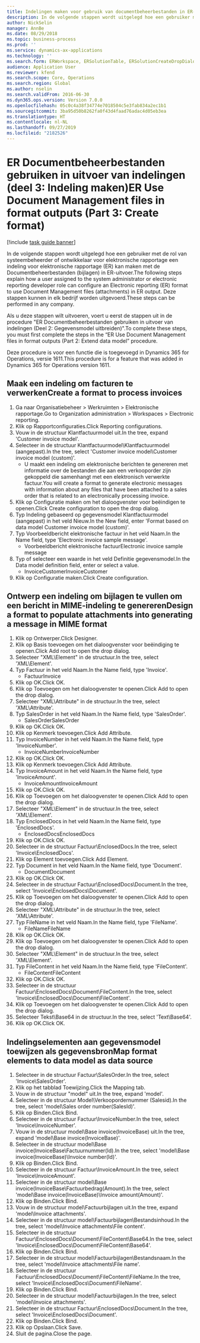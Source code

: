 ```yaml
---
title: Indelingen maken voor gebruik van documentbeheerbestanden in ER-uitvoer
description: In de volgende stappen wordt uitgelegd hoe een gebruiker met de rol van systeembeheerder of ontwikkelaar voor elektronische rapportage een indeling voor elektronische rapportage (ER) kan maken met de documentbeheerbestanden in ER-uitvoer.
author: NickSelin
manager: AnnBe
ms.date: 08/29/2018
ms.topic: business-process
ms.prod: ''
ms.service: dynamics-ax-applications
ms.technology: ''
ms.search.form: ERWorkspace, ERSolutionTable, ERSolutionCreateDropDialog, EROperationDesigner, ERComponentTypeDropDialog
audience: Application User
ms.reviewer: kfend
ms.search.scope: Core, Operations
ms.search.region: Global
ms.author: nselin
ms.search.validFrom: 2016-06-30
ms.dyn365.ops.version: Version 7.0.0
ms.openlocfilehash: 05c0c4a38f34774e7018504c5e3fab834a2ec1b1
ms.sourcegitcommit: 3ba95d50b8262fa0f43d4faad76adac4d05eb3ea
ms.translationtype: HT
ms.contentlocale: nl-NL
ms.lasthandoff: 09/27/2019
ms.locfileid: "2182526"
---
```

# <a name="er-use-document-management-files-in-format-outputs-part-3-create-format"></a><span data-ttu-id="8f3f9-103">ER Documentbeheerbestanden gebruiken in uitvoer van indelingen (deel 3: Indeling maken)</span><span class="sxs-lookup"><span data-stu-id="8f3f9-103">ER Use Document Management files in format outputs (Part 3: Create format)</span></span>

[!include [task guide banner](../../includes/task-guide-banner.md)]

<span data-ttu-id="8f3f9-104">In de volgende stappen wordt uitgelegd hoe een gebruiker met de rol van systeembeheerder of ontwikkelaar voor elektronische rapportage een indeling voor elektronische rapportage (ER) kan maken met de Documentbeheerbestanden (bijlagen) in ER-uitvoer.</span><span class="sxs-lookup"><span data-stu-id="8f3f9-104">The following steps explain how a user assigned to the system administrator or electronic reporting developer role can configure an Electronic reporting (ER) format to use Document Management files (attachments) in ER output.</span></span> <span data-ttu-id="8f3f9-105">Deze stappen kunnen in elk bedrijf worden uitgevoerd.</span><span class="sxs-lookup"><span data-stu-id="8f3f9-105">These steps can be performed in any company.</span></span>

<span data-ttu-id="8f3f9-106">Als u deze stappen wilt uitvoeren, voert u eerst de stappen uit in de procedure "ER Documentbeheerbestanden gebruiken in uitvoer van indelingen (Deel 2: Gegevensmodel uitbreiden)".</span><span class="sxs-lookup"><span data-stu-id="8f3f9-106">To complete these steps, you must first complete the steps in the “ER Use Document Management files in format outputs (Part 2: Extend data model” procedure.</span></span>

<span data-ttu-id="8f3f9-107">Deze procedure is voor een functie die is toegevoegd in Dynamics 365 for Operations, versie 1611.</span><span class="sxs-lookup"><span data-stu-id="8f3f9-107">This procedure is for a feature that was added in Dynamics 365 for Operations version 1611.</span></span>


## <a name="create-a-format-to-process-invoices"></a><span data-ttu-id="8f3f9-108">Maak een indeling om facturen te verwerken</span><span class="sxs-lookup"><span data-stu-id="8f3f9-108">Create a format to process invoices</span></span>
1. <span data-ttu-id="8f3f9-109">Ga naar Organisatiebeheer > Werkruimten > Elektronische rapportage.</span><span class="sxs-lookup"><span data-stu-id="8f3f9-109">Go to Organization administration > Workspaces > Electronic reporting.</span></span>
2. <span data-ttu-id="8f3f9-110">Klik op Rapportconfiguraties.</span><span class="sxs-lookup"><span data-stu-id="8f3f9-110">Click Reporting configurations.</span></span>
3. <span data-ttu-id="8f3f9-111">Vouw in de structuur Klantfactuurmodel uit.</span><span class="sxs-lookup"><span data-stu-id="8f3f9-111">In the tree, expand 'Customer invoice model'.</span></span>
4. <span data-ttu-id="8f3f9-112">Selecteer in de structuur Klantfactuurmodel\Klantfactuurmodel (aangepast).</span><span class="sxs-lookup"><span data-stu-id="8f3f9-112">In the tree, select 'Customer invoice model\Customer invoice model (custom)'.</span></span>
    * <span data-ttu-id="8f3f9-113">U maakt een indeling om elektronische berichten te genereren met informatie over de bestanden die aan een verkooporder zijn gekoppeld die samenhangt met een elektronisch verwerkte factuur.</span><span class="sxs-lookup"><span data-stu-id="8f3f9-113">You will create a format to generate electronic messages with information about any files that have been attached to a sales order that is related to an electronically processing invoice.</span></span>  
5. <span data-ttu-id="8f3f9-114">Klik op Configuratie maken om het dialoogvenster voor beëindigen te openen.</span><span class="sxs-lookup"><span data-stu-id="8f3f9-114">Click Create configuration to open the drop dialog.</span></span>
6. <span data-ttu-id="8f3f9-115">Typ Indeling gebaseerd op gegevensmodel Klantfactuurmodel (aangepast) in het veld Nieuw.</span><span class="sxs-lookup"><span data-stu-id="8f3f9-115">In the New field, enter 'Format based on data model Customer invoice model (custom)'.</span></span>
7. <span data-ttu-id="8f3f9-116">Typ Voorbeeldbericht elektronische factuur in het veld Naam.</span><span class="sxs-lookup"><span data-stu-id="8f3f9-116">In the Name field, type 'Electronic invoice sample message'.</span></span>
    * <span data-ttu-id="8f3f9-117">Voorbeeldbericht elektronische factuur</span><span class="sxs-lookup"><span data-stu-id="8f3f9-117">Electronic invoice sample message</span></span>  
8. <span data-ttu-id="8f3f9-118">Typ of selecteer een waarde in het veld Definitie gegevensmodel.</span><span class="sxs-lookup"><span data-stu-id="8f3f9-118">In the Data model definition field, enter or select a value.</span></span>
    * <span data-ttu-id="8f3f9-119">InvoiceCustomer</span><span class="sxs-lookup"><span data-stu-id="8f3f9-119">InvoiceCustomer</span></span>  
9. <span data-ttu-id="8f3f9-120">Klik op Configuratie maken.</span><span class="sxs-lookup"><span data-stu-id="8f3f9-120">Click Create configuration.</span></span>

## <a name="design-a-format-to-populate-attachments-into-generating-a-message-in-mime-format"></a><span data-ttu-id="8f3f9-121">Ontwerp een indeling om bijlagen te vullen om een bericht in MIME-indeling te genereren</span><span class="sxs-lookup"><span data-stu-id="8f3f9-121">Design a format to populate attachments into generating a message in MIME format</span></span>
1. <span data-ttu-id="8f3f9-122">Klik op Ontwerper.</span><span class="sxs-lookup"><span data-stu-id="8f3f9-122">Click Designer.</span></span>
2. <span data-ttu-id="8f3f9-123">Klik op Basis toevoegen om het dialoogvenster voor beëindiging te openen.</span><span class="sxs-lookup"><span data-stu-id="8f3f9-123">Click Add root to open the drop dialog.</span></span>
3. <span data-ttu-id="8f3f9-124">Selecteer "XML\Element" in de structuur.</span><span class="sxs-lookup"><span data-stu-id="8f3f9-124">In the tree, select 'XML\Element'.</span></span>
4. <span data-ttu-id="8f3f9-125">Typ Factuur in het veld Naam.</span><span class="sxs-lookup"><span data-stu-id="8f3f9-125">In the Name field, type 'Invoice'.</span></span>
    * <span data-ttu-id="8f3f9-126">Factuur</span><span class="sxs-lookup"><span data-stu-id="8f3f9-126">Invoice</span></span>  
5. <span data-ttu-id="8f3f9-127">Klik op OK.</span><span class="sxs-lookup"><span data-stu-id="8f3f9-127">Click OK.</span></span>
6. <span data-ttu-id="8f3f9-128">Klik op Toevoegen om het dialoogvenster te openen.</span><span class="sxs-lookup"><span data-stu-id="8f3f9-128">Click Add to open the drop dialog.</span></span>
7. <span data-ttu-id="8f3f9-129">Selecteer "XML\Attribute" in de structuur.</span><span class="sxs-lookup"><span data-stu-id="8f3f9-129">In the tree, select 'XML\Attribute'.</span></span>
8. <span data-ttu-id="8f3f9-130">Typ SalesOrder in het veld Naam.</span><span class="sxs-lookup"><span data-stu-id="8f3f9-130">In the Name field, type 'SalesOrder'.</span></span>
    * <span data-ttu-id="8f3f9-131">SalesOrder</span><span class="sxs-lookup"><span data-stu-id="8f3f9-131">SalesOrder</span></span>  
9. <span data-ttu-id="8f3f9-132">Klik op OK.</span><span class="sxs-lookup"><span data-stu-id="8f3f9-132">Click OK.</span></span>
10. <span data-ttu-id="8f3f9-133">Klik op Kenmerk toevoegen.</span><span class="sxs-lookup"><span data-stu-id="8f3f9-133">Click Add Attribute.</span></span>
11. <span data-ttu-id="8f3f9-134">Typ InvoiceNumber in het veld Naam.</span><span class="sxs-lookup"><span data-stu-id="8f3f9-134">In the Name field, type 'InvoiceNumber'.</span></span>
    * <span data-ttu-id="8f3f9-135">InvoiceNumber</span><span class="sxs-lookup"><span data-stu-id="8f3f9-135">InvoiceNumber</span></span>  
12. <span data-ttu-id="8f3f9-136">Klik op OK.</span><span class="sxs-lookup"><span data-stu-id="8f3f9-136">Click OK.</span></span>
13. <span data-ttu-id="8f3f9-137">Klik op Kenmerk toevoegen.</span><span class="sxs-lookup"><span data-stu-id="8f3f9-137">Click Add Attribute.</span></span>
14. <span data-ttu-id="8f3f9-138">Typ InvoiceAmount in het veld Naam.</span><span class="sxs-lookup"><span data-stu-id="8f3f9-138">In the Name field, type 'InvoiceAmount'.</span></span>
    * <span data-ttu-id="8f3f9-139">InvoiceAmount</span><span class="sxs-lookup"><span data-stu-id="8f3f9-139">InvoiceAmount</span></span>  
15. <span data-ttu-id="8f3f9-140">Klik op OK.</span><span class="sxs-lookup"><span data-stu-id="8f3f9-140">Click OK.</span></span>
16. <span data-ttu-id="8f3f9-141">Klik op Toevoegen om het dialoogvenster te openen.</span><span class="sxs-lookup"><span data-stu-id="8f3f9-141">Click Add to open the drop dialog.</span></span>
17. <span data-ttu-id="8f3f9-142">Selecteer "XML\Element" in de structuur.</span><span class="sxs-lookup"><span data-stu-id="8f3f9-142">In the tree, select 'XML\Element'.</span></span>
18. <span data-ttu-id="8f3f9-143">Typ EnclosedDocs in het veld Naam.</span><span class="sxs-lookup"><span data-stu-id="8f3f9-143">In the Name field, type 'EnclosedDocs'.</span></span>
    * <span data-ttu-id="8f3f9-144">EnclosedDocs</span><span class="sxs-lookup"><span data-stu-id="8f3f9-144">EnclosedDocs</span></span>  
19. <span data-ttu-id="8f3f9-145">Klik op OK.</span><span class="sxs-lookup"><span data-stu-id="8f3f9-145">Click OK.</span></span>
20. <span data-ttu-id="8f3f9-146">Selecteer in de structuur Factuur\EnclosedDocs.</span><span class="sxs-lookup"><span data-stu-id="8f3f9-146">In the tree, select 'Invoice\EnclosedDocs'.</span></span>
21. <span data-ttu-id="8f3f9-147">Klik op Element toevoegen.</span><span class="sxs-lookup"><span data-stu-id="8f3f9-147">Click Add Element.</span></span>
22. <span data-ttu-id="8f3f9-148">Typ Document in het veld Naam.</span><span class="sxs-lookup"><span data-stu-id="8f3f9-148">In the Name field, type 'Document'.</span></span>
    * <span data-ttu-id="8f3f9-149">Document</span><span class="sxs-lookup"><span data-stu-id="8f3f9-149">Document</span></span>  
23. <span data-ttu-id="8f3f9-150">Klik op OK.</span><span class="sxs-lookup"><span data-stu-id="8f3f9-150">Click OK.</span></span>
24. <span data-ttu-id="8f3f9-151">Selecteer in de structuur Factuur\EnclosedDocs\Document.</span><span class="sxs-lookup"><span data-stu-id="8f3f9-151">In the tree, select 'Invoice\EnclosedDocs\Document'.</span></span>
25. <span data-ttu-id="8f3f9-152">Klik op Toevoegen om het dialoogvenster te openen.</span><span class="sxs-lookup"><span data-stu-id="8f3f9-152">Click Add to open the drop dialog.</span></span>
26. <span data-ttu-id="8f3f9-153">Selecteer "XML\Attribute" in de structuur.</span><span class="sxs-lookup"><span data-stu-id="8f3f9-153">In the tree, select 'XML\Attribute'.</span></span>
27. <span data-ttu-id="8f3f9-154">Typ FileName in het veld Naam.</span><span class="sxs-lookup"><span data-stu-id="8f3f9-154">In the Name field, type 'FileName'.</span></span>
    * <span data-ttu-id="8f3f9-155">FileName</span><span class="sxs-lookup"><span data-stu-id="8f3f9-155">FileName</span></span>  
28. <span data-ttu-id="8f3f9-156">Klik op OK.</span><span class="sxs-lookup"><span data-stu-id="8f3f9-156">Click OK.</span></span>
29. <span data-ttu-id="8f3f9-157">Klik op Toevoegen om het dialoogvenster te openen.</span><span class="sxs-lookup"><span data-stu-id="8f3f9-157">Click Add to open the drop dialog.</span></span>
30. <span data-ttu-id="8f3f9-158">Selecteer "XML\Element" in de structuur.</span><span class="sxs-lookup"><span data-stu-id="8f3f9-158">In the tree, select 'XML\Element'.</span></span>
31. <span data-ttu-id="8f3f9-159">Typ FileContent in het veld Naam.</span><span class="sxs-lookup"><span data-stu-id="8f3f9-159">In the Name field, type 'FileContent'.</span></span>
    * <span data-ttu-id="8f3f9-160">FileContent</span><span class="sxs-lookup"><span data-stu-id="8f3f9-160">FileContent</span></span>  
32. <span data-ttu-id="8f3f9-161">Klik op OK.</span><span class="sxs-lookup"><span data-stu-id="8f3f9-161">Click OK.</span></span>
33. <span data-ttu-id="8f3f9-162">Selecteer in de structuur Factuur\EnclosedDocs\Document\FileContent.</span><span class="sxs-lookup"><span data-stu-id="8f3f9-162">In the tree, select 'Invoice\EnclosedDocs\Document\FileContent'.</span></span>
34. <span data-ttu-id="8f3f9-163">Klik op Toevoegen om het dialoogvenster te openen.</span><span class="sxs-lookup"><span data-stu-id="8f3f9-163">Click Add to open the drop dialog.</span></span>
35. <span data-ttu-id="8f3f9-164">Selecteer Tekst\Base64 in de structuur.</span><span class="sxs-lookup"><span data-stu-id="8f3f9-164">In the tree, select 'Text\Base64'.</span></span>
36. <span data-ttu-id="8f3f9-165">Klik op OK.</span><span class="sxs-lookup"><span data-stu-id="8f3f9-165">Click OK.</span></span>

## <a name="map-format-elements-to-data-model-as-data-source"></a><span data-ttu-id="8f3f9-166">Indelingselementen aan gegevensmodel toewijzen als gegevensbron</span><span class="sxs-lookup"><span data-stu-id="8f3f9-166">Map format elements to data model as data source</span></span>
1. <span data-ttu-id="8f3f9-167">Selecteer in de structuur Factuur\SalesOrder.</span><span class="sxs-lookup"><span data-stu-id="8f3f9-167">In the tree, select 'Invoice\SalesOrder'.</span></span>
2. <span data-ttu-id="8f3f9-168">Klik op het tabblad Toewijzing.</span><span class="sxs-lookup"><span data-stu-id="8f3f9-168">Click the Mapping tab.</span></span>
3. <span data-ttu-id="8f3f9-169">Vouw in de structuur "model" uit.</span><span class="sxs-lookup"><span data-stu-id="8f3f9-169">In the tree, expand 'model'.</span></span>
4. <span data-ttu-id="8f3f9-170">Selecteer in de structuur Model\Verkoopordernummer (Salesid).</span><span class="sxs-lookup"><span data-stu-id="8f3f9-170">In the tree, select 'model\Sales order number(SalesId)'.</span></span>
5. <span data-ttu-id="8f3f9-171">Klik op Binden.</span><span class="sxs-lookup"><span data-stu-id="8f3f9-171">Click Bind.</span></span>
6. <span data-ttu-id="8f3f9-172">Selecteer in de structuur Factuur\InvoiceNumber.</span><span class="sxs-lookup"><span data-stu-id="8f3f9-172">In the tree, select 'Invoice\InvoiceNumber'.</span></span>
7. <span data-ttu-id="8f3f9-173">Vouw in de structuur model\Base invoice(InvoiceBase) uit.</span><span class="sxs-lookup"><span data-stu-id="8f3f9-173">In the tree, expand 'model\Base invoice(InvoiceBase)'.</span></span>
8. <span data-ttu-id="8f3f9-174">Selecteer in de structuur model\Base invoice(InvoiceBase\Factuurnummer(Id).</span><span class="sxs-lookup"><span data-stu-id="8f3f9-174">In the tree, select 'model\Base invoice(InvoiceBase)\Invoice number(Id)'.</span></span>
9. <span data-ttu-id="8f3f9-175">Klik op Binden.</span><span class="sxs-lookup"><span data-stu-id="8f3f9-175">Click Bind.</span></span>
10. <span data-ttu-id="8f3f9-176">Selecteer in de structuur Factuur\InvoiceAmount.</span><span class="sxs-lookup"><span data-stu-id="8f3f9-176">In the tree, select 'Invoice\InvoiceAmount'.</span></span>
11. <span data-ttu-id="8f3f9-177">Selecteer in de structuur model\Base invoice(InvoiceBase\Factuurbedrag(Amount).</span><span class="sxs-lookup"><span data-stu-id="8f3f9-177">In the tree, select 'model\Base invoice(InvoiceBase)\Invoice amount(Amount)'.</span></span>
12. <span data-ttu-id="8f3f9-178">Klik op Binden.</span><span class="sxs-lookup"><span data-stu-id="8f3f9-178">Click Bind.</span></span>
13. <span data-ttu-id="8f3f9-179">Vouw in de structuur model\Factuurbijlagen uit.</span><span class="sxs-lookup"><span data-stu-id="8f3f9-179">In the tree, expand 'model\Invoice attachments'.</span></span>
14. <span data-ttu-id="8f3f9-180">Selecteer in de structuur model\Factuurbijlagen\Bestandsinhoud.</span><span class="sxs-lookup"><span data-stu-id="8f3f9-180">In the tree, select 'model\Invoice attachments\File content'.</span></span>
15. <span data-ttu-id="8f3f9-181">Selecteer in de structuur Factuur\EnclosedDocs\Document\FileContent\Base64.</span><span class="sxs-lookup"><span data-stu-id="8f3f9-181">In the tree, select 'Invoice\EnclosedDocs\Document\FileContent\Base64'.</span></span>
16. <span data-ttu-id="8f3f9-182">Klik op Binden.</span><span class="sxs-lookup"><span data-stu-id="8f3f9-182">Click Bind.</span></span>
17. <span data-ttu-id="8f3f9-183">Selecteer in de structuur model\Factuurbijlagen\Bestandsnaam.</span><span class="sxs-lookup"><span data-stu-id="8f3f9-183">In the tree, select 'model\Invoice attachments\File name'.</span></span>
18. <span data-ttu-id="8f3f9-184">Selecteer in de structuur Factuur\EnclosedDocs\Document\FileContent\FileName.</span><span class="sxs-lookup"><span data-stu-id="8f3f9-184">In the tree, select 'Invoice\EnclosedDocs\Document\FileName'.</span></span>
19. <span data-ttu-id="8f3f9-185">Klik op Binden.</span><span class="sxs-lookup"><span data-stu-id="8f3f9-185">Click Bind.</span></span>
20. <span data-ttu-id="8f3f9-186">Selecteer in de structuur model\Factuurbijlagen.</span><span class="sxs-lookup"><span data-stu-id="8f3f9-186">In the tree, select 'model\Invoice attachments'.</span></span>
21. <span data-ttu-id="8f3f9-187">Selecteer in de structuur Factuur\EnclosedDocs\Document.</span><span class="sxs-lookup"><span data-stu-id="8f3f9-187">In the tree, select 'Invoice\EnclosedDocs\Document'.</span></span>
22. <span data-ttu-id="8f3f9-188">Klik op Binden.</span><span class="sxs-lookup"><span data-stu-id="8f3f9-188">Click Bind.</span></span>
23. <span data-ttu-id="8f3f9-189">Klik op Opslaan.</span><span class="sxs-lookup"><span data-stu-id="8f3f9-189">Click Save.</span></span>
24. <span data-ttu-id="8f3f9-190">Sluit de pagina.</span><span class="sxs-lookup"><span data-stu-id="8f3f9-190">Close the page.</span></span>

